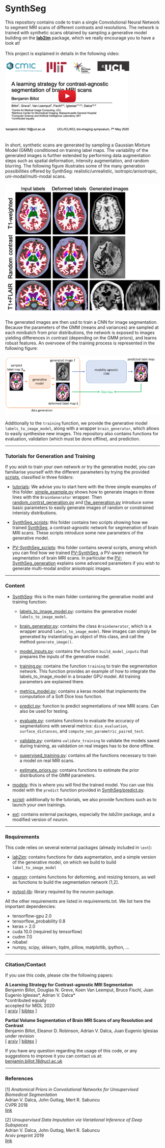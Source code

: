 # SynthSeg

This repository contains code to train a single Convolutional Neural Network to segment MRI scans of different contrasts
 and resolutions. The network is trained with synthetic scans obtained by sampling a generative model building on the 
**[lab2im](https://github.com/BBillot/lab2im)** package, which we really encourage you to have a look at!
\
\
This project is explained in details in the following video:
\
\
[![Talk SynthSeg](scripts/data_example/youtube_link.png)](https://www.youtube.com/watch?v=IX8fAJccFkc&feature=emb_logo)
\
\
\
In short, synthetic scans are generated by sampling a Gaussian Mixture Model (GMM) conditioned
on training label maps. The variability of the generated images is further extended by performing data augmentation 
steps such as spatial deformation, intensity augmentation, and random blurring. The following figure illustrates some
of the many generation possibilities offered by SynthSeg:
realistic/unrealistic, isotropic/anisotropic, uni-modal/multi-modal scans.
\
\
![Generation examples](scripts/data_example/figure.png)
\
\
The generated images are then usd to train a CNN for image segmentation. Because the parameters of the GMM (means and 
variances) are sampled at each minibatch from prior distributions, the network is exposed to images yielding differences
 in contrast (depending on the GMM priors), and learns robust features. An overvoew of the training process is 
represented in the following figure:
\
\
![Training overview](scripts/data_example/schematic.png)
\
\
Additionally to the `training` function, we provide the generative model `labels_to_image_model`, along with a wrapper 
`brain_generator`, which allows to easily synthesise new images. This repository also contains functions for evaluation,
 validation (which must be done offline), and prediction.

----------------
### Tutorials for Generation and Training

If you wish to train your own network or try the generative model, you can familiarise yourself with the different
parameters by trying the provided [scripts](scripts), classified in three folders:

- [tutorials](scripts/tutorials): We advise you to start here with the three simple examples of this folder.
[simple_example.py](scripts/tutorials/simple_example.py) shows how to generate images in three lines with the 
`BrainGenerator` wrapper. Then [random_contrst_generation.py](scripts/tutorials/random_contrast_generation.py) and 
[t1w_generation.py](scripts/tutorials/t1w_generation.py) introduce some basic parameters to easily generate 
images of random or constrained intenisty distributions.

- [SynthSeg_scripts](scripts/SynthSeg_scripts): this folder contains two scripts showing how we trained 
[SynthSeg](https://arxiv.org/abs/2003.01995), a contrast-agnostic network for segmenation of brain MRI scans. 
These scripts introduce some new parameters of the generative model.

- [PV-SynthSeg_scripts](scripts/PV-SynthSeg_scripts): this folder contains several scripts, among which you can find 
how we trained [PV-SynthSeg](https://arxiv.org/abs/2004.10221), a PV-aware network for segmentation of brain MRI scans.
In particular the [PV-SynthSeg_generation](scripts/PV-SynthSeg_scripts/PV-SynthSeg_generation.py) explains some advanced
parameters if you wish to generate multi-modal and/or anisotropic images.

----------------

### Content

- [SynthSeg](SynthSeg): this is the main folder containing the generative model and training function:

  - [labels_to_image_model.py](SynthSeg/labels_to_image_model.py): contains the generative model `labels_to_image_model`.
  
  - [brain_generator.py](SynthSeg/brain_generator.py): contains the class `BrainGenerator`, which is a wrapper around 
  `labels_to_image_model`. New images can simply be generated by instantiating an object of this class, and call the 
  method `generate_image()`.
  
  - [model_inputs.py](SynthSeg/model_inputs.py): contains the function `build_model_inputs` that prepares the inputs of the
  generative model.
  
  - [training.py](SynthSeg/training.py): contains the function `training` to train the segmentation network. This function
  provides an example of how to integrate the labels_to_image_model in a broader GPU model. All training parameters are 
  explained there.
  
  - [metrics_model.py](SynthSeg/metrics_model.py): contains a keras model that implements the computation of a Soft Dice 
  loss function.
  
  - [predict.py](SynthSeg/predict.py): function to predict segmentations of new MRI scans. Can also be used for testing.
  
  - [evaluate.py](SynthSeg/evaluate.py): contains functions to evaluate the accuracy of segmentations with several metrics:
  `dice_evaluation`, `surface_distances`, and `compute_non_parametric_paired_test`.
  
  - [validate.py](SynthSeg/validate.py): contains `validate_training` to validate the models saved during training, as 
  validation on real images has to be done offline.
  
  - [supervised_training.py](SynthSeg/supervised_training.py): contains all the functions necessary to train a model on 
  real MRI scans.
  
  - [estimate_priors.py](SynthSeg/estimate_priors.py): contains functions to estimate the prior distributions of the GMM
  parameters.
 
 - [models](models): this is where you will find the trained model. You can use this model with the `predict` function
 provided in [SynthSeg/predict.py](SynthSeg/predict.py).
 
- [script](scripts): additionally to the tutorials, we also provide functions such as to launch your own trainings.

- [ext](ext): contains external packages, especially the *lab2im* package, and a modified version of *neuron*.

----------------

### Requirements
 
This code relies on several external packages (already included in `\ext`):

- [lab2im](https://github.com/BBillot/lab2im): contains functions for data augmentation, and a simple version of 
 the generative model, on which we build to build `label_to_image_model`
 
- [neuron](https://github.com/adalca/neuron): contains functions for deforming, and resizing tensors, as well as 
functions to build the segmentation network [1,2].

- [pytool-lib](https://github.com/adalca/pytools-lib): library required by the *neuron* package.

All the other requirements are listed in requirements.txt. We list here the important dependencies:

- tensorflow-gpu 2.0
- tensorflow_probability 0.8
- keras > 2.0
- cuda 10.0 (required by tensorflow)
- cudnn 7.0
- nibabel
- numpy, scipy, sklearn, tqdm, pillow, matplotlib, ipython, ...


----------------

### Citation/Contact

If you use this code, please cite the following papers:

**A Learning Strategy for Contrast-agnostic MRI Segmentation** \
Benjamin Billot, Douglas N. Greve, Koen Van Leemput, Bruce Fischl, Juan Eugenio Iglesias*, Adrian V. Dalca* \
*contributed equally \
accepted for MIDL 2020 \
[ [arxiv](https://arxiv.org/abs/2003.01995) | [bibtex](bibtex.txt) ]

**Partial Volume Segmentation of Brain MRI Scans of any Resolution and Contrast** \
Benjamin Billot, Eleanor D. Robinson, Adrian V. Dalca, Juan Eugenio Iglesias \
under revision \
[ [arxiv](https://arxiv.org/abs/2004.10221) | [bibtex](bibtex.txt) ]

If you have any question regarding the usage of this code, or any suggestions to improve it you can contact us at: \
benjamin.billot.18@ucl.ac.uk


----------------

### References

[1] *Anatomical Priors in Convolutional Networks for Unsupervised Biomedical Segmentation* \
Adrian V. Dalca, John Guttag, Mert R. Sabuncu \
CVPR 2018 \
[link]((http://www.mit.edu/~adalca/files/papers/cvpr2018_priors.pdf))

[2] *Unsupervised Data Imputation via Variational Inference of Deep Subspaces* \
Adrian V. Dalca, John Guttag, Mert R. Sabuncu \
Arxiv preprint 2019 \
[link](https://arxiv.org/abs/1903.03503)
